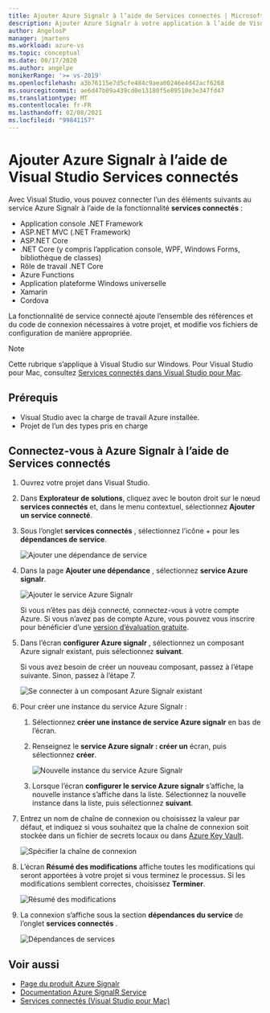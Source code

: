 ```yaml
---
title: Ajouter Azure Signalr à l’aide de Services connectés | Microsoft Docs
description: Ajouter Azure Signalr à votre application à l’aide de Visual Studio pour ajouter un service connecté
author: AngelosP
manager: jmartens
ms.workload: azure-vs
ms.topic: conceptual
ms.date: 08/17/2020
ms.author: angelpe
monikerRange: '>= vs-2019'
ms.openlocfilehash: a3b76115e7d5cfe484c9aea00246e4d42acf6268
ms.sourcegitcommit: ae6d47b09a439cd0e13180f5e89510e3e347fd47
ms.translationtype: MT
ms.contentlocale: fr-FR
ms.lasthandoff: 02/08/2021
ms.locfileid: "99841157"
---
```

# <a name="add-azure-signalr-by-using-visual-studio-connected-services"></a>Ajouter Azure Signalr à l’aide de Visual Studio Services connectés

Avec Visual Studio, vous pouvez connecter l’un des éléments suivants au service Azure Signalr à l’aide de la fonctionnalité **services connectés** :

- Application console .NET Framework
- ASP.NET MVC (.NET Framework) 
- ASP.NET Core
- .NET Core (y compris l’application console, WPF, Windows Forms, bibliothèque de classes)
- Rôle de travail .NET Core
- Azure Functions
- Application plateforme Windows universelle
- Xamarin
- Cordova

La fonctionnalité de service connecté ajoute l’ensemble des références et du code de connexion nécessaires à votre projet, et modifie vos fichiers de configuration de manière appropriée.

> [!NOTE]
> Cette rubrique s’applique à Visual Studio sur Windows. Pour Visual Studio pour Mac, consultez [Services connectés dans Visual Studio pour Mac](/visualstudio/mac/connected-services).
## <a name="prerequisites"></a>Prérequis

- Visual Studio avec la charge de travail Azure installée.
- Projet de l’un des types pris en charge

## <a name="connect-to-azure-signalr-using-connected-services"></a>Connectez-vous à Azure Signalr à l’aide de Services connectés

1. Ouvrez votre projet dans Visual Studio.

1. Dans **Explorateur de solutions**, cliquez avec le bouton droit sur le nœud **services connectés** et, dans le menu contextuel, sélectionnez **Ajouter un service connecté**.

1. Sous l’onglet **services connectés** , sélectionnez l’icône + pour les **dépendances de service**.

    ![Ajouter une dépendance de service](./media/vs-azure-tools-connected-services-storage/vs-2019/connected-services-tab.png)

1. Dans la page **Ajouter une dépendance** , sélectionnez **service Azure signalr**.

    ![Ajouter le service Azure Signalr](./media/azure-signalr-add-connected-service/add-signalr-service.png)

    Si vous n’êtes pas déjà connecté, connectez-vous à votre compte Azure. Si vous n’avez pas de compte Azure, vous pouvez vous inscrire pour bénéficier d’une [version d’évaluation gratuite](https://azure.microsoft.com/account/free).

1. Dans l’écran **configurer Azure signalr** , sélectionnez un composant Azure signalr existant, puis sélectionnez **suivant**.

    Si vous avez besoin de créer un nouveau composant, passez à l’étape suivante. Sinon, passez à l’étape 7.

    ![Se connecter à un composant Azure Signalr existant](./media/azure-signalr-add-connected-service/created-signalr.png)

1. Pour créer une instance du service Azure Signalr :

   1. Sélectionnez **créer une instance de service Azure signalr** en bas de l’écran.

   1. Renseignez le **service Azure signalr : créer un** écran, puis sélectionnez **créer**.

       ![Nouvelle instance du service Azure Signalr](./media/azure-signalr-add-connected-service/create-new-signalr.png)

   1. Lorsque l’écran **configurer le service Azure signalr** s’affiche, la nouvelle instance s’affiche dans la liste. Sélectionnez la nouvelle instance dans la liste, puis sélectionnez **suivant**.

1. Entrez un nom de chaîne de connexion ou choisissez la valeur par défaut, et indiquez si vous souhaitez que la chaîne de connexion soit stockée dans un fichier de secrets locaux ou dans [Azure Key Vault](/azure/key-vault).

   ![Spécifier la chaîne de connexion](./media/azure-signalr-add-connected-service/connection-string.png)

1. L’écran **Résumé des modifications** affiche toutes les modifications qui seront apportées à votre projet si vous terminez le processus. Si les modifications semblent correctes, choisissez **Terminer**.

   ![Résumé des modifications](./media/azure-signalr-add-connected-service/summary-of-changes.png)

1. La connexion s’affiche sous la section **dépendances du service** de l’onglet **services connectés** .

   ![Dépendances de services](./media/azure-signalr-add-connected-service/service-dependencies-after.png)

## <a name="see-also"></a>Voir aussi

- [Page du produit Azure Signalr](https://azure.microsoft.com/services/signalr-service/)
- [Documentation Azure SignalR Service](/azure/azure-signalr)
- [Services connectés (Visual Studio pour Mac)](/visualstudio/mac/connected-services)
